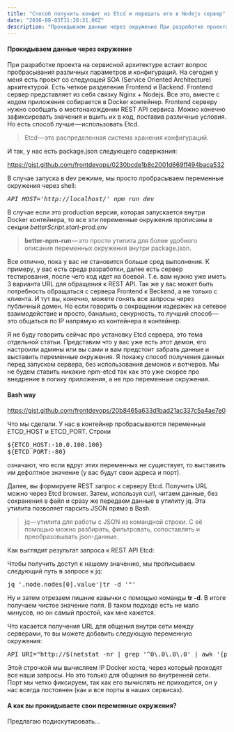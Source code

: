 ```yaml
---
title: "Способ получить конфиг из Etcd и передать его в Nodejs сервер"
date: "2016-08-03T11:28:31.00Z"
description: "Прокидываем данные через окружение При разработке проекта на сервисной архитектуре встает вопрос пробрасывания различных парамет"
---
```


<h4>Прокидываем данные через окружение</h4>
<p>При разработке проекта на сервисной архитектуре встает вопрос пробрасывания различных параметров и конфигураций. На сегодня у меня есть проект со следующей SOA (Service Oriented Architecture) архитектурой. Есть четкое разделение Frontend и Backend. Frontend сервер представляет из себя связку Nginx + Nodejs. Все это, вместе с кодом приложения собирается в Docker контейнер. Frontend серверу нужно сообщать о местонахождении REST API сервиса. Можно конечно зафиксировать значения и вшить их в код, поставив различные условия. Но есть способ лучше — использовать Etcd.</p>
<blockquote><p>Etcd — это распределенная система хранения конфигураций.</p></blockquote>
<p>И так, у нас есть package.json следующего содержания:</p>
<p><a href="https://gist.github.com/frontdevops/0230bcde1b8c2001d669ff494baca532">https://gist.github.com/frontdevops/0230bcde1b8c2001d669ff494baca532</a></p>
<p>В случае запуска в dev режиме, мы просто пробрасываем переменные окружения через shell:</p>
<pre><em>API_HOST='http://localhost/' npm run dev</em></pre>
<p>В случае если это production версия, которая запускается внутри Docker контейнера, то все эти переменные окружения прописаны в секции <em>betterScript.start-prod.env</em></p>
<blockquote><p>
<strong>better-npm-run </strong>— это просто утилита для более удобного описания переменных окружения внутри package.json.</p></blockquote>
<p>Все отлично, пока у вас не становится больше сред выполнения. К примеру, у вас есть среда разработки, далее есть сервер тестирования, после чего код идет на боевой. Т.е. вам нужно уже иметь 3 варианта URL для обращения к REST API. Так же у вас может быть потребность обращаться с сервера Frontend к Beckend, а не только с клиента. И тут вы, конечно, можете гонять все запросы через публичный домен. Но если говорить о сокращении издержек на сетевое взаимодействие и просто, банально, секурность, то лучший способ — это общаться по IP напрямую из контейнера в контейнер.</p>
<p>Я не буду говорить сейчас про установку Etcd сервера, это тема отдельной статьи. Представим что у вас уже есть этот демон, его настроили админы или вы сами и вам предстоит забрать данные и выставить переменные окружения. Я покажу способ получения данных перед запуском сервера, без использования демонов и вотчеров. Мы не будем ставить никакие npm-etcd так как это уже скорее про внедрение в логику приложения, а не про переменные окружения.</p>
<h4>Bash way</h4>
<p><a href="https://gist.github.com/frontdevops/20b8465a633d1bad21ac337c5a4ae7e0">https://gist.github.com/frontdevops/20b8465a633d1bad21ac337c5a4ae7e0</a></p>
<p>Что мы сделали. У нас в контейнер пробрасываются переменные ETCD_HOST и ETCD_PORT. Строки</p>
<pre>${ETCD_HOST:-10.0.100.100}<br>${ETCD_PORT:-80}</pre>
<p>означают, что если вдруг этих переменных не существует, то выставить им дефолтное значение (у вас будут свои адреса и порт).</p>
<p>Далее, вы формируете REST запрос к серверу Etcd. Получить URL можно через Etcd browser. Затем, используя curl, читаем данные, без сохранения в файл и сразу же передаем данные в утилиту jq. Эта утилита позволяет парсить JSON прямо в Bash.</p>
<blockquote><p>jq — утилита для работы с JSON из командной строки. С её помощью можно разбирать, фильтровать, сопоставлять и преобразовывать json-данные.</p></blockquote>
<p>Как выглядит результат запроса к REST API Etcd:</p>

<p>Чтобы получить доступ к нашему значению, мы прописываем следующий путь в запросе к jq:</p>
<pre>jq '.node.nodes[0].value'|tr -d '"'</pre>
<p>Ну и затем отрезаем лишние кавычки с помощью команды <strong>tr -d</strong>. В итоге получаем чистое значение поля. В таком подходе есть не мало минусов, но он самый простой, как мне кажется.</p>
<p>Что касается получения URL для общения внутри сети между серверами, то вы можете добавить следующую переменную окружения:</p>
<pre>API_URI="http://$(netstat -nr | grep '^0\.0\.0\.0' | awk '{print $2}'):48884"</pre>
<p>Этой строчкой мы вычисляем IP Docker хоста, через который проходят все наши запросы. Но это только для общения во внутренней сети. Порт мы четко фиксируем, так как его вычислять не приходится, он у нас всегда постоянен (как и все порты в наших сервисах).</p>
<h4>А как вы прокидываете свои переменные окружения?</h4>
<p>Предлагаю подискутировать…</p>


